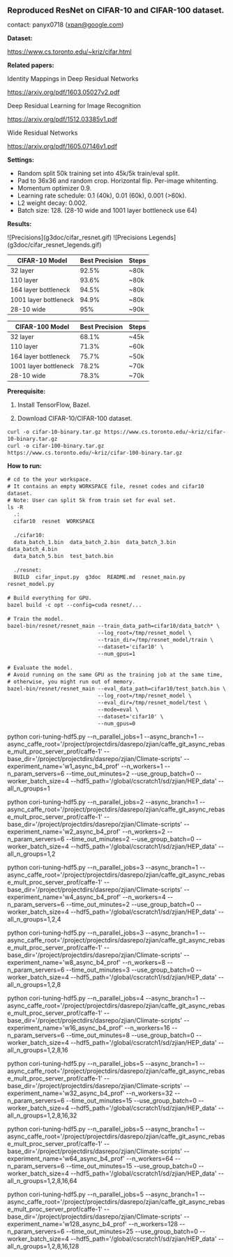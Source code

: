 <font size=4><b>Reproduced ResNet on CIFAR-10 and CIFAR-100 dataset.</b></font>

contact: panyx0718 (xpan@google.com)

<b>Dataset:</b>

https://www.cs.toronto.edu/~kriz/cifar.html

<b>Related papers:</b>

Identity Mappings in Deep Residual Networks

https://arxiv.org/pdf/1603.05027v2.pdf

Deep Residual Learning for Image Recognition

https://arxiv.org/pdf/1512.03385v1.pdf

Wide Residual Networks

https://arxiv.org/pdf/1605.07146v1.pdf

<b>Settings:</b>

* Random split 50k training set into 45k/5k train/eval split.
* Pad to 36x36 and random crop. Horizontal flip. Per-image whitenting. 
* Momentum optimizer 0.9.
* Learning rate schedule: 0.1 (40k), 0.01 (60k), 0.001 (>60k).
* L2 weight decay: 0.002.
* Batch size: 128. (28-10 wide and 1001 layer bottleneck use 64)

<b>Results:</b>

<left>
![Precisions](g3doc/cifar_resnet.gif)
</left>
<left>
![Precisions Legends](g3doc/cifar_resnet_legends.gif)
</left>


CIFAR-10 Model|Best Precision|Steps
--------------|--------------|------
32 layer|92.5%|~80k
110 layer|93.6%|~80k
164 layer bottleneck|94.5%|~80k
1001 layer bottleneck|94.9%|~80k
28-10 wide|95%|~90k

CIFAR-100 Model|Best Precision|Steps
---------------|--------------|-----
32 layer|68.1%|~45k
110 layer|71.3%|~60k
164 layer bottleneck|75.7%|~50k
1001 layer bottleneck|78.2%|~70k
28-10 wide|78.3%|~70k

<b>Prerequisite:</b>

1. Install TensorFlow, Bazel.

2. Download CIFAR-10/CIFAR-100 dataset.

```shell
curl -o cifar-10-binary.tar.gz https://www.cs.toronto.edu/~kriz/cifar-10-binary.tar.gz
curl -o cifar-100-binary.tar.gz https://www.cs.toronto.edu/~kriz/cifar-100-binary.tar.gz
```

<b>How to run:</b>

```shell
# cd to the your workspace.
# It contains an empty WORKSPACE file, resnet codes and cifar10 dataset.
# Note: User can split 5k from train set for eval set.
ls -R
  .:
  cifar10  resnet  WORKSPACE

  ./cifar10:
  data_batch_1.bin  data_batch_2.bin  data_batch_3.bin  data_batch_4.bin
  data_batch_5.bin  test_batch.bin

  ./resnet:
  BUILD  cifar_input.py  g3doc  README.md  resnet_main.py  resnet_model.py

# Build everything for GPU.
bazel build -c opt --config=cuda resnet/...

# Train the model.
bazel-bin/resnet/resnet_main --train_data_path=cifar10/data_batch* \
                             --log_root=/tmp/resnet_model \
                             --train_dir=/tmp/resnet_model/train \
                             --dataset='cifar10' \
                             --num_gpus=1

# Evaluate the model.
# Avoid running on the same GPU as the training job at the same time,
# otherwise, you might run out of memory.
bazel-bin/resnet/resnet_main --eval_data_path=cifar10/test_batch.bin \
                             --log_root=/tmp/resnet_model \
                             --eval_dir=/tmp/resnet_model/test \
                             --mode=eval \
                             --dataset='cifar10' \
                             --num_gpus=0
```






python cori-tuning-hdf5.py --n_parallel_jobs=1 --async_branch=1 --async_caffe_root='/project/projectdirs/dasrepo/zjian/caffe_git_async_rebase_mult_proc_server_prof/caffe-1' --base_dir='/project/projectdirs/dasrepo/zjian/Climate-scripts' --experiment_name='w1_async_b4_prof' --n_workers=1 --n_param_servers=6 --time_out_minutes=2 --use_group_batch=0 --worker_batch_size=4 --hdf5_path='/global/cscratch1/sd/zjian/HEP_data' --all_n_groups=1

python cori-tuning-hdf5.py --n_parallel_jobs=2 --async_branch=1 --async_caffe_root='/project/projectdirs/dasrepo/zjian/caffe_git_async_rebase_mult_proc_server_prof/caffe-1' --base_dir='/project/projectdirs/dasrepo/zjian/Climate-scripts' --experiment_name='w2_async_b4_prof' --n_workers=2 --n_param_servers=6 --time_out_minutes=2 --use_group_batch=0 --worker_batch_size=4 --hdf5_path='/global/cscratch1/sd/zjian/HEP_data' --all_n_groups=1,2

python cori-tuning-hdf5.py --n_parallel_jobs=3 --async_branch=1 --async_caffe_root='/project/projectdirs/dasrepo/zjian/caffe_git_async_rebase_mult_proc_server_prof/caffe-1' --base_dir='/project/projectdirs/dasrepo/zjian/Climate-scripts' --experiment_name='w4_async_b4_prof' --n_workers=4 --n_param_servers=6 --time_out_minutes=2 --use_group_batch=0 --worker_batch_size=4 --hdf5_path='/global/cscratch1/sd/zjian/HEP_data' --all_n_groups=1,2,4

python cori-tuning-hdf5.py --n_parallel_jobs=3 --async_branch=1 --async_caffe_root='/project/projectdirs/dasrepo/zjian/caffe_git_async_rebase_mult_proc_server_prof/caffe-1' --base_dir='/project/projectdirs/dasrepo/zjian/Climate-scripts' --experiment_name='w8_async_b4_prof' --n_workers=8 --n_param_servers=6 --time_out_minutes=3 --use_group_batch=0 --worker_batch_size=4 --hdf5_path='/global/cscratch1/sd/zjian/HEP_data' --all_n_groups=1,2,8


python cori-tuning-hdf5.py --n_parallel_jobs=4 --async_branch=1 --async_caffe_root='/project/projectdirs/dasrepo/zjian/caffe_git_async_rebase_mult_proc_server_prof/caffe-1' --base_dir='/project/projectdirs/dasrepo/zjian/Climate-scripts' --experiment_name='w16_async_b4_prof' --n_workers=16 --n_param_servers=6 --time_out_minutes=8 --use_group_batch=0 --worker_batch_size=4 --hdf5_path='/global/cscratch1/sd/zjian/HEP_data' --all_n_groups=1,2,8,16


python cori-tuning-hdf5.py --n_parallel_jobs=5 --async_branch=1 --async_caffe_root='/project/projectdirs/dasrepo/zjian/caffe_git_async_rebase_mult_proc_server_prof/caffe-1' --base_dir='/project/projectdirs/dasrepo/zjian/Climate-scripts' --experiment_name='w32_async_b4_prof' --n_workers=32 --n_param_servers=6 --time_out_minutes=15 --use_group_batch=0 --worker_batch_size=4 --hdf5_path='/global/cscratch1/sd/zjian/HEP_data' --all_n_groups=1,2,8,16,32


python cori-tuning-hdf5.py --n_parallel_jobs=5 --async_branch=1 --async_caffe_root='/project/projectdirs/dasrepo/zjian/caffe_git_async_rebase_mult_proc_server_prof/caffe-1' --base_dir='/project/projectdirs/dasrepo/zjian/Climate-scripts' --experiment_name='w64_async_b4_prof' --n_workers=64 --n_param_servers=6 --time_out_minutes=15 --use_group_batch=0 --worker_batch_size=4 --hdf5_path='/global/cscratch1/sd/zjian/HEP_data' --all_n_groups=1,2,8,16,64

python cori-tuning-hdf5.py --n_parallel_jobs=5 --async_branch=1 --async_caffe_root='/project/projectdirs/dasrepo/zjian/caffe_git_async_rebase_mult_proc_server_prof/caffe-1' --base_dir='/project/projectdirs/dasrepo/zjian/Climate-scripts' --experiment_name='w128_async_b4_prof' --n_workers=128 --n_param_servers=6 --time_out_minutes=25 --use_group_batch=0 --worker_batch_size=4 --hdf5_path='/global/cscratch1/sd/zjian/HEP_data' --all_n_groups=1,2,8,16,128


